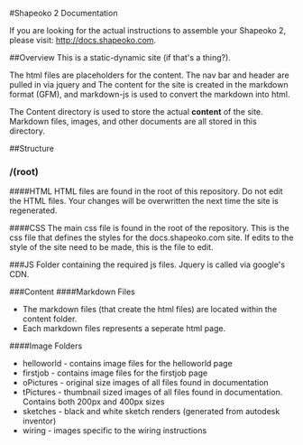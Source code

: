 #Shapeoko 2 Documentation

If you are looking for the actual instructions to assemble your Shapeoko 2, please visit: http://docs.shapeoko.com. 

##Overview
This is a static-dynamic site (if that's a thing?). 

The html files are placeholders for the content. The nav bar and header are pulled in via jquery and The content for the site is created in the markdown format (GFM), and markdown-js is used to convert the markdown into html.

The Content directory is used to store the actual **content** of the site. Markdown files, images, and other documents are all stored in this directory.

##Structure

### /(root)
####HTML
HTML files are found in the root of this repository. Do not edit the HTML files. Your changes will be overwritten the next time the site is regenerated.

####CSS
The main css file is found in the root of the repository. This is the css file that defines the styles for the docs.shapeoko.com site. If edits to the style of the site need to be made, this is the file to edit.

###JS
Folder containing the required js files. Jquery is called via google's CDN.

###Content
####Markdown Files
* The markdown files (that create the html files) are located within the content folder.
* Each markdown files represents a seperate html page.

####Image Folders
* helloworld - contains image files for the helloworld page
* firstjob - contains image files for the firstjob page
* oPictures - original size images of all files found in documentation
* tPictures - thumbnail sized images of all files found in documentation. Contains both 200px and 400px sizes
* sketches - black and white sketch renders (generated from autodesk inventor)
* wiring - images specific to the wiring instructions





